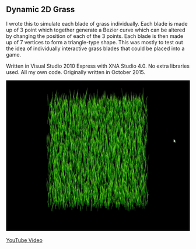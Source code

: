 ## Dynamic 2D Grass ##
I wrote this to simulate each blade of grass individually. Each blade is made up of 3 point which together generate a Bezier curve which can be altered by changing the position of each of the 3 points. Each blade is then made up of 7 vertices to form a triangle-type shape. This was mostly to test out the idea of individually interactive grass blades that could be placed into a game.

Written in Visual Studio 2010 Express with XNA Studio 4.0. No extra libraries used. All my own code. Originally written in October 2015. 

![Animation of the Grass](https://github.com/GryffDavid/READMEImages/blob/master/DynamicGrass/Grass.gif)

[YouTube Video](https://youtu.be/2NrwTvsb4Wc)

